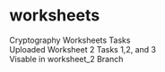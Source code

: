 # worksheets
Cryptography Worksheets Tasks 
<br>
Uploaded Worksheet 2 Tasks 1,2, and 3
<br>
Visable in worksheet_2 Branch
